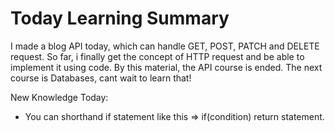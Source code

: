 # Today Learning Summary

I made a blog API today, which can handle GET, POST, PATCH and DELETE request.
So far, i finally get the concept of HTTP request and be able to implement it using code.
By this material, the API course is ended. 
The next course is Databases, cant wait to learn that!

New Knowledge Today:
- You can shorthand if statement like this => if(condition) return statement.
